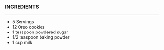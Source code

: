 ### INGREDIENTS
***
* 5 Servings
* 12 Oreo cookies
* 1 teaspoon powdered sugar
* 1/2 teaspoon baking powder
* 1 cup milk